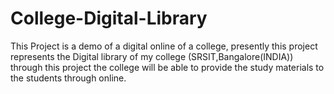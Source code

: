 # College-Digital-Library
This Project is a demo of a digital online of a college, presently this project represents the Digital library of my college
(SRSIT,Bangalore(INDIA)) through this project the college will be able to provide the study materials to the students through 
online. 

